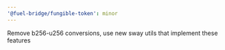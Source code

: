 ```yaml
---
'@fuel-bridge/fungible-token': minor
---
```


Remove b256-u256 conversions, use new sway utils that implement these features
